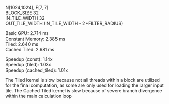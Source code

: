 N[1024,1024], F[7, 7]  
BLOCK_SIZE 32  
IN_TILE_WIDTH 32  
OUT_TILE_WIDTH (IN_TILE_WIDTH - 2*FILTER_RADIUS)  

Basic GPU:        2.714 ms  
Constant Memory:  2.385 ms  
Tiled:            2.640 ms  
Cached Tiled:     2.681 ms  

Speedup (const):         1.14x  
Speedup (tiled):         1.03x  
Speedup (cached_tiled):  1.01x  

The Tiled kernel is slow because not all threads within a block are utilized for the final computation, as some are only used for loading the larger input tile.
The Cached Tiled kernel is slow because of severe branch divergence within the main calculation loop